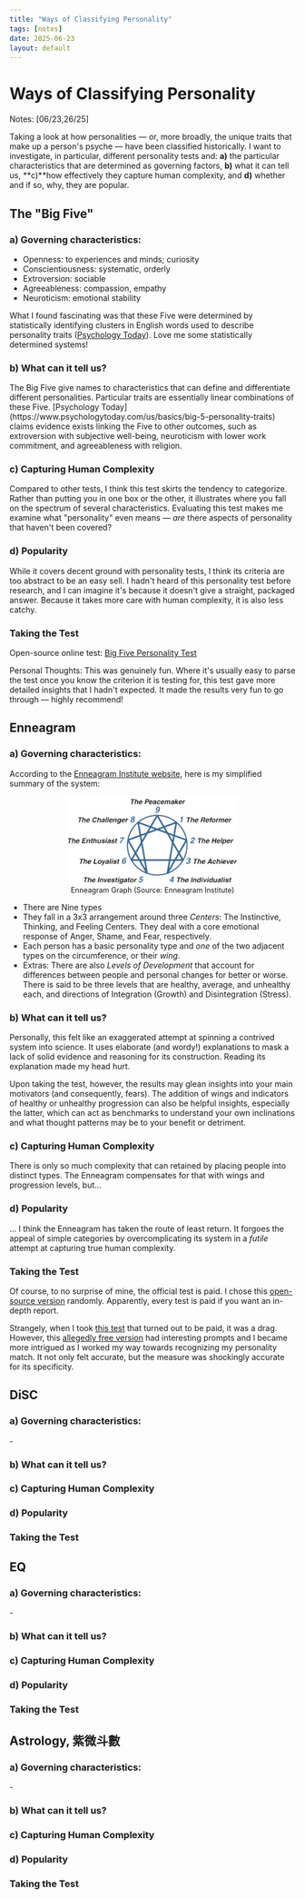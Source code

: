 ```yaml
---
title: "Ways of Classifying Personality"
tags: [notes]
date: 2025-06-23
layout: default
---
```


<h1>Ways of Classifying Personality</h1>

Notes: [06/23,26/25] 

Taking a look at how personalities — or, more broadly, the unique traits that make up a person's psyche — have been classified historically. I want to investigate, in particular, different personality tests and: **a)** the particular characteristics that are determined as governing factors, **b)** what it can tell us, **c)**how effectively they capture human complexity, and **d)** whether and if so, why, they are popular.


<h2>The "Big Five"</h2>

<h3>a) Governing characteristics:</h3>

- Openness: to experiences and minds; curiosity 
- Conscientiousness: systematic, orderly
- Extroversion: sociable
- Agreeableness: compassion, empathy
- Neuroticism: emotional stability

What I found fascinating was that these Five were determined by statistically identifying clusters in English words used to describe personality traits ([Psychology Today](https://www.psychologytoday.com/us/basics/big-5-personality-traits#measuring-the-big-five)). Love me some statistically determined systems!

<h3>b) What can it tell us?</h3>
The Big Five give names to characteristics that can define and differentiate different personalities. Particular traits are essentially linear combinations of these Five.
[Psychology Today](https://www.psychologytoday.com/us/basics/big-5-personality-traits) claims evidence exists linking the Five to other outcomes, such as extroversion with subjective well-being, neuroticism with lower work commitment, and agreeableness with religion.

<h3>c) Capturing Human Complexity</h3>

Compared to other tests, I think this test skirts the tendency to categorize. Rather than putting you in one box or the other, it illustrates where you fall on the spectrum of several characteristics. Evaluating this test makes me examine what "personality" even means — *are* there aspects of personality that haven't been covered? 

<h3>d) Popularity</h3>

While it covers decent ground with personality tests, I think its criteria are too abstract to be an easy sell. I hadn't heard of this personality test before research, and I can imagine it's because it doesn't give a straight, packaged answer. Because it takes more care with human complexity, it is also less catchy.

<h3>Taking the Test</h3>

Open-source online test: [Big Five Personality Test](https://bigfive-test.com/)

Personal Thoughts: This was genuinely fun. Where it's usually easy to parse the test once you know the criterion it is testing for, this test gave more detailed insights that I hadn't expected. It made the results very fun to go through — highly recommend!
<!-- My results: 685ceda17727e9734642382d -->

<h2>Enneagram</h2>

<h3>a) Governing characteristics:</h3>

According to the [Enneagram Institute website](www.enneagraminstitute.com), here is my simplified summary of the system:

<div style="justify-content: center; align-items: center; margin-bottom: 0.5em;">
  <figure style="text-align: center;">
    <img src="/assets/images/essays/enneagram.jpeg" alt="Enneagram Graph" style="width: 300px;" />
    <figcaption style="font-size: 0.9em;">Enneagram Graph (Source: Enneagram Institute) </figcaption>
  </figure>
</div>

- There are Nine types
- They fall in a 3x3 arrangement around three *Centers*: The Instinctive, Thinking, and Feeling Centers. They  deal with a core emotional response of Anger, Shame, and Fear, respectively.
- Each person has a basic personality type and *one* of the two adjacent types on the circumference, or their *wing*.
- Extras: There are also *Levels of Development* that account for differences between people and personal changes for better or worse. There is said to be three levels that are healthy, average, and unhealthy each, and directions of Integration (Growth) and Disintegration (Stress).

<h3>b) What can it tell us?</h3>

Personally, this felt like an exaggerated attempt at spinning a contrived system into science. It uses elaborate (and wordy!) explanations to mask a lack of solid evidence and reasoning for its construction. Reading its explanation made my head hurt.

Upon taking the test, however, the results may glean insights into your main motivators (and consequently, fears). The addition of wings and indicators of healthy or unhealthy progression can also be helpful insights, especially the latter, which can act as benchmarks to understand your own inclinations and what thought patterns may be to your benefit or detriment.

<h3>c) Capturing Human Complexity</h3>

There is only so much complexity that can retained by placing people into distinct types. The Enneagram compensates for that with wings and progression levels, but...

<h3>d) Popularity</h3>

... I think the Enneagram has taken the route of least return. It forgoes the appeal of simple categories by overcomplicating its system in a *futile* attempt at capturing true human complexity. 

<h3>Taking the Test</h3>

Of course, to no surprise of mine, the official test is paid. I chose this [open-source version](https://enneagramuniverse.com/) randomly. Apparently, every test is paid if you want an in-depth report.

Strangely, when I took [this test](https://www.truity.com/test/enneagram-personality-test) that turned out to be paid, it was a drag. However, this [allegedly free version](https://enneagramuniverse.com/) had interesting prompts and I became more intrigued as I worked my way towards recognizing my personality match. It not only felt accurate, but the measure was shockingly accurate for its specificity.   
<!-- My results: Type 5 Investigator -->

<h2>DiSC </h2>

<h3>a) Governing characteristics:</h3>
- 
<h3>b) What can it tell us?</h3>

<h3>c) Capturing Human Complexity</h3>

<h3>d) Popularity</h3>

<h3>Taking the Test</h3>


<h2>EQ</h2>

<h3>a) Governing characteristics:</h3>
- 
<h3>b) What can it tell us?</h3>

<h3>c) Capturing Human Complexity</h3>

<h3>d) Popularity</h3>

<h3>Taking the Test</h3>


<h2>Astrology, 紫微斗數</h2>

<h3>a) Governing characteristics:</h3>
- 
<h3>b) What can it tell us?</h3>

<h3>c) Capturing Human Complexity</h3>

<h3>d) Popularity</h3>

<h3>Taking the Test</h3>